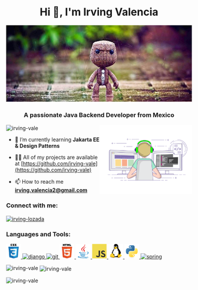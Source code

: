 <h1 align="center">Hi 👋, I'm Irving Valencia</h1>
<div align="center"> <img src ="https://raw.githubusercontent.com/irving-vale/irving-vale/main/fondo baner.jpg"></div>
<h3 align="center">A passionate Java Backend Developer from Mexico</h3>
<img align="right" alt="Coding" width ="250"  src ="https://raw.githubusercontent.com/irving-vale/irving-vale/main/gif3.gif"></div>

<p align="left"> <img src="https://komarev.com/ghpvc/?username=irving-vale&label=Profile%20views&color=0e75b6&style=flat" alt="irving-vale" /> </p>

- 🌱 I’m currently learning **Jakarta EE & Design Patterns**

- 👨‍💻 All of my projects are available at [https://github.com/irving-vale](https://github.com/irving-vale)

- 📫 How to reach me **irving.valencia2@gmail.com**

<h3 align="left">Connect with me:</h3>
<p align="left">
<a href="https://linkedin.com/in/irving-lozada" target="blank"><img align="center" src="https://raw.githubusercontent.com/rahuldkjain/github-profile-readme-generator/master/src/images/icons/Social/linked-in-alt.svg" alt="irving-lozada" height="30" width="40" /></a>
</p>

<h3 align="left">Languages and Tools:</h3>
<p align="left"> <a href="https://www.w3schools.com/css/" target="_blank" rel="noreferrer"> <img src="https://raw.githubusercontent.com/devicons/devicon/master/icons/css3/css3-original-wordmark.svg" alt="css3" width="40" height="40"/> </a> <a href="https://www.djangoproject.com/" target="_blank" rel="noreferrer"> <img src="https://cdn.worldvectorlogo.com/logos/django.svg" alt="django" width="40" height="40"/> </a> <a href="https://git-scm.com/" target="_blank" rel="noreferrer"> <img src="https://www.vectorlogo.zone/logos/git-scm/git-scm-icon.svg" alt="git" width="40" height="40"/> </a> <a href="https://www.w3.org/html/" target="_blank" rel="noreferrer"> <img src="https://raw.githubusercontent.com/devicons/devicon/master/icons/html5/html5-original-wordmark.svg" alt="html5" width="40" height="40"/> </a> <a href="https://www.java.com" target="_blank" rel="noreferrer"> <img src="https://raw.githubusercontent.com/devicons/devicon/master/icons/java/java-original.svg" alt="java" width="40" height="40"/> </a> <a href="https://developer.mozilla.org/en-US/docs/Web/JavaScript" target="_blank" rel="noreferrer"> <img src="https://raw.githubusercontent.com/devicons/devicon/master/icons/javascript/javascript-original.svg" alt="javascript" width="40" height="40"/> </a> <a href="https://www.linux.org/" target="_blank" rel="noreferrer"> <img src="https://raw.githubusercontent.com/devicons/devicon/master/icons/linux/linux-original.svg" alt="linux" width="40" height="40"/> </a> <a href="https://www.python.org" target="_blank" rel="noreferrer"> <img src="https://raw.githubusercontent.com/devicons/devicon/master/icons/python/python-original.svg" alt="python" width="40" height="40"/> </a> <a href="https://spring.io/" target="_blank" rel="noreferrer"> <img src="https://www.vectorlogo.zone/logos/springio/springio-icon.svg" alt="spring" width="40" height="40"/> </a> </p>

<p><img align="left" src="https://github-readme-stats.vercel.app/api/top-langs?username=irving-vale&show_icons=true&locale=en&layout=compact" alt="irving-vale" /></p>

<p>&nbsp;<img align="center" src="https://github-readme-stats.vercel.app/api?username=irving-vale&show_icons=true&locale=en" alt="irving-vale" /></p>

<p><img align="center" src="https://github-readme-streak-stats.herokuapp.com/?user=irving-vale&" alt="irving-vale" /></p>

